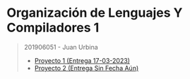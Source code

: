 # Organización de Lenguajes Y Compiladores 1
> 201906051 - Juan Urbina
>- [Proyecto 1 (Entrega 17-03-2023)](Proyecto1)
>- [Proyecto 2 (Entrega Sin Fecha Aún)]()
